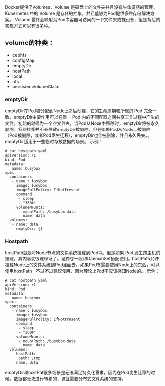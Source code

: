 <!-- toc -->
Docker提供了Volumes，Volume 是磁盘上的文件夹并且没有生命周期的管理。
Kubernetes 中的 Volume 是存储的抽象，并且能够为Pod提供多种存储解决方案。
Volume 最终会映射为Pod中容器可访问的一个文件夹或裸设备，但是背后的实现方式可以有很多种。

## volume的种类：
* cephfs
* configMap
* emptyDir
* hostPath
* local
* nfs
* persistentVolumeClaim

### emptyDir
emptyDir在Pod被分配到Node上之后创建，它的生命周期和所属的 Pod 完全一致，emptyDir主要作用可以在同一 Pod 内的不同容器之间共享工作过程中产生的文件。初始的时候为一个空文件夹，当Pod从Node中移除时，emptyDir将被永久删除。容器挂掉并不会导致emptyDir被删除，但是如果Pod从Node上被删除（Pod被删除，或者Pod发生迁移），emptyDir也会被删除，并且永久丢失。。emptyDir适用于一些临时存放数据的场景。
示例：
```
# cat hostpath.yaml
apiVersion: v1
kind: Pod
metadata:
   name: busybox
spec:
  containers:
   - name : busybox
     image: busybox
     imagePullPolicy: IfNotPresent
     command:
      - sleep
      - "3600"
     volumeMounts:
      - mountPath: /busybox-data
        name: data
  volumes:
   - name: data
     emptyDir: {}
```

### Hostpath
hostPath就是将Node节点的文件系统挂载到Pod中。但是如果 Pod 发生跨主机的重建，其内容就很难保证了。这种卷一般和DaemonSet搭配使用。hostPath允许挂载Node上的文件系统到Pod里面去。如果Pod有需要使用Node上的东西，可以使用hostPath，不过不过建议使用，因为理论上Pod不应该感知Node的。
示例：
```
# cat hostpath.yaml
apiVersion: v1
kind: Pod
metadata:
   name: busybox
spec:
  containers:
   - name : busybox
     image: busybox
     imagePullPolicy: IfNotPresent
     command:
      - sleep
      - "3600"
     volumeMounts:
      - mountPath: /busybox-data
        name: data
  volumes:
   - hostPath:
      path: /tmp
     name: data
```

emptyDir和hostPat很多场景是无法满足持久化需求，因为在Pod发生迁移的时候，数据都无法进行转移的，这就需要分布式文件系统的支持。

